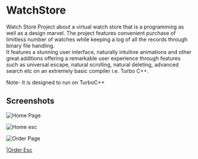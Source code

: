# WatchStore

Watch Store Project about a virtual watch store that is a programming as well as a design marvel. The project features convenient purchase of limitless number of watches while keeping a log of all the records through binary file handling.  
It features a stunning user interface, naturally intuitive animations and other great additions offering a remarkable user experience through features such as universal escape, natural scrolling, natural deleting, advanced search etc on an extremely basic compiler i.e. Turbo C++.

Note- It is designed to run on TurboC++ 

## Screenshots

![Home Page](https://github.com/yugantarjain/WatchStore/blob/master/Screenshots/Home.png)

![Home esc](https://github.com/yugantarjain/WatchStore/blob/master/Screenshots/HomeEsc.png)

![Order Page](https://github.com/yugantarjain/WatchStore/blob/master/Screenshots/StandardOrder.png)

|[Order Esc](https://github.com/yugantarjain/WatchStore/blob/master/Screenshots/OderEsc.png)


